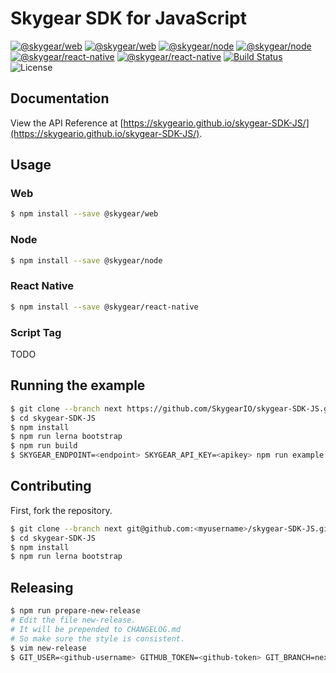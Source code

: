 # Skygear SDK for JavaScript

[![@skygear/web](https://img.shields.io/npm/v/@skygear/web.svg?label=@skygear/web)](https://www.npmjs.com/package/@skygear/web)
[![@skygear/web](https://img.shields.io/npm/dt/@skygear/web.svg?label=@skygear/web)](https://www.npmjs.com/package/@skygear/web)
[![@skygear/node](https://img.shields.io/npm/v/@skygear/node.svg?label=@skygear/node)](https://www.npmjs.com/package/@skygear/node)
[![@skygear/node](https://img.shields.io/npm/dt/@skygear/node.svg?label=@skygear/node)](https://www.npmjs.com/package/@skygear/node)
[![@skygear/react-native](https://img.shields.io/npm/v/@skygear/react-native.svg?label=@skygear/react-native)](https://www.npmjs.com/package/@skygear/react-native)
[![@skygear/react-native](https://img.shields.io/npm/dt/@skygear/react-native.svg?label=@skygear/react-native)](https://www.npmjs.com/package/@skygear/react-native)
[![Build Status](https://travis-ci.org/SkygearIO/skygear-SDK-JS.svg?branch=next)](https://travis-ci.org/SkygearIO/skygear-SDK-JS)
![License](https://img.shields.io/badge/license-Apache%202-blue)

## Documentation

View the API Reference at [https://skygeario.github.io/skygear-SDK-JS/](https://skygeario.github.io/skygear-SDK-JS/).

## Usage

### Web

```sh
$ npm install --save @skygear/web
```

### Node

```sh
$ npm install --save @skygear/node
```

### React Native

```sh
$ npm install --save @skygear/react-native
```

### Script Tag

TODO

## Running the example

```sh
$ git clone --branch next https://github.com/SkygearIO/skygear-SDK-JS.git
$ cd skygear-SDK-JS
$ npm install
$ npm run lerna bootstrap
$ npm run build
$ SKYGEAR_ENDPOINT=<endpoint> SKYGEAR_API_KEY=<apikey> npm run example
```

## Contributing

First, fork the repository.

```sh
$ git clone --branch next git@github.com:<myusername>/skygear-SDK-JS.git
$ cd skygear-SDK-JS
$ npm install
$ npm run lerna bootstrap
```

## Releasing

```sh
$ npm run prepare-new-release
# Edit the file new-release.
# It will be prepended to CHANGELOG.md
# So make sure the style is consistent.
$ vim new-release
$ GIT_USER=<github-username> GITHUB_TOKEN=<github-token> GIT_BRANCH=next SKYGEAR_VERSION=<new-version> ./scripts/release.sh
```
